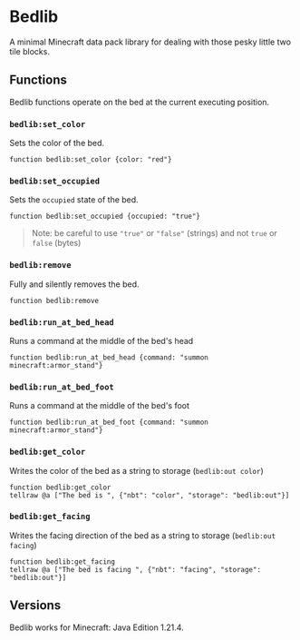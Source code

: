 # Bedlib

A minimal Minecraft data pack library for dealing with those pesky little two tile blocks.

## Functions

Bedlib functions operate on the bed at the current executing position.

### `bedlib:set_color`

Sets the color of the bed.

```mcfunction
function bedlib:set_color {color: "red"}
```

### `bedlib:set_occupied`

Sets the `occupied` state of the bed.

```mcfunction
function bedlib:set_occupied {occupied: "true"}
```

> Note: be careful to use `"true"` or `"false"` (strings) and not `true` or `false` (bytes)

### `bedlib:remove`

Fully and silently removes the bed.

```mcfunction
function bedlib:remove
```

### `bedlib:run_at_bed_head`

Runs a command at the middle of the bed's head

```mcfunction
function bedlib:run_at_bed_head {command: "summon minecraft:armor_stand"}
```

### `bedlib:run_at_bed_foot`

Runs a command at the middle of the bed's foot

```mcfunction
function bedlib:run_at_bed_foot {command: "summon minecraft:armor_stand"}
```

### `bedlib:get_color`

Writes the color of the bed as a string to storage (`bedlib:out color`)

```mcfunction
function bedlib:get_color
tellraw @a ["The bed is ", {"nbt": "color", "storage": "bedlib:out"}]
```

### `bedlib:get_facing`

Writes the facing direction of the bed as a string to storage (`bedlib:out facing`)

```mcfunction
function bedlib:get_facing
tellraw @a ["The bed is facing ", {"nbt": "facing", "storage": "bedlib:out"}]
```

## Versions

Bedlib works for Minecraft: Java Edition 1.21.4.
